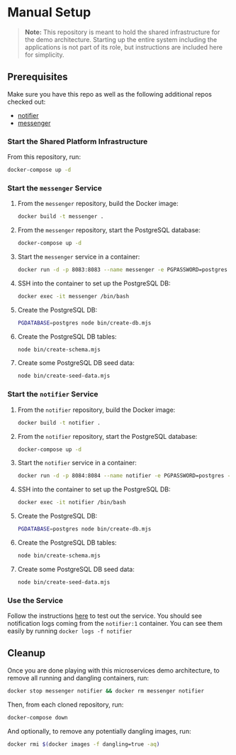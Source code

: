 # Manual Setup

> **Note:**
> This repository is meant to hold the shared infrastructure for the demo architecture.
> Starting up the entire system including the applications is not part of its role, but instructions are included here for simplicity.

## Prerequisites

Make sure you have this repo as well as the following additional repos checked out:

- [notifier](https://github.com/microservices-march/notifier)
- [messenger](https://github.com/microservices-march/messenger)

### Start the Shared Platform Infrastructure

From this repository, run:

```bash
docker-compose up -d
```

### Start the `messenger` Service

1. From the `messenger` repository, build the Docker image:

   ```bash
   docker build -t messenger .
   ```

2. From the `messenger` repository, start the PostgreSQL database:

   ```bash
   docker-compose up -d
   ```

3. Start the `messenger` service in a container:

   ```bash
   docker run -d -p 8083:8083 --name messenger -e PGPASSWORD=postgres -e CREATE_DB_NAME=messenger -e PGHOST=messenger-db-1 -e AMQPHOST=rabbitmq -e AMQPPORT=5672 -e PORT=8083 --network mm_2023 messenger
   ```

4. SSH into the container to set up the PostgreSQL DB:

   ```bash
   docker exec -it messenger /bin/bash
   ```

5. Create the PostgreSQL DB:

   ```bash
   PGDATABASE=postgres node bin/create-db.mjs
   ```

6. Create the PostgreSQL DB tables:

   ```bash
   node bin/create-schema.mjs
   ```

7. Create some PostgreSQL DB seed data:

   ```bash
   node bin/create-seed-data.mjs
   ```

### Start the `notifier` Service

1. From the `notifier` repository, build the Docker image:

   ```bash
   docker build -t notifier .
   ```

2. From the `notifier` repository, start the PostgreSQL database:

   ```bash
   docker-compose up -d
   ```

3. Start the `notifier` service in a container:

   ```bash
   docker run -d -p 8084:8084 --name notifier -e PGPASSWORD=postgres -e CREATE_DB_NAME=notifier -e PGHOST=notifier-db-1 -e AMQPHOST=rabbitmq -e AMQPPORT=5672 -e PORT=8084 -e PGPORT=5433 --network mm_2023 notifier
   ```

4. SSH into the container to set up the PostgreSQL DB:

   ```bash
   docker exec -it notifier /bin/bash
   ```

5. Create the PostgreSQL DB:

   ```bash
   PGDATABASE=postgres node bin/create-db.mjs
   ```

6. Create the PostgreSQL DB tables:

   ```bash
   node bin/create-schema.mjs
   ```

7. Create some PostgreSQL DB seed data:

   ```bash
   node bin/create-seed-data.mjs
   ```

### Use the Service

Follow the instructions [here](https://github.com/microservices-march/messenger#using-the-service) to test out the service. You should see notification logs coming from the `notifier:1` container. You can see them easily by running `docker logs -f notifier`

## Cleanup

Once you are done playing with this microservices demo architecture, to remove all running and dangling containers, run:

```bash
docker stop messenger notifier && docker rm messenger notifier
```

Then, from each cloned repository, run:

```bash
docker-compose down
```

And optionally, to remove any potentially dangling images, run:

```bash
docker rmi $(docker images -f dangling=true -aq)
```
